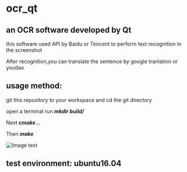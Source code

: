 # ocr_qt

## an OCR software developed by Qt

this software used API by Baidu or Tencent to perform text recognition in the screenshot

After recognition,you can translate the sentence by google tranlation or youdao

## usage method:

git this repository to your workspace and cd the git directory

open a terminal run ***mkdir build/***

Next ***cmake ..***

Then ***make***

![Image text](https://github.com/Seven1996/ocr_qt/blob/master/IMAGE/readme.png)

## test environment: ubuntu16.04
